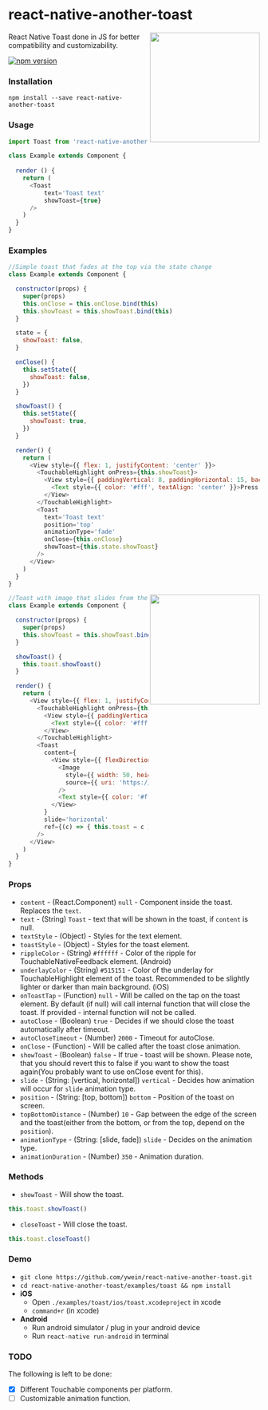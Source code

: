 # react-native-another-toast
<img width="220px" align="right" src="https://raw.githubusercontent.com/ywein/react-native-another-toast/master/examples/toast.gif" />
React Native Toast done in JS for better compatibility and customizability.

[![npm version](https://badge.fury.io/js/react-native-another-toast.svg)](https://badge.fury.io/js/react-native-another-toast)

### Installation
`npm install --save react-native-another-toast`

### Usage
```javascript
import Toast from 'react-native-another-toast'

class Example extends Component {
  
  render () {
    return (
      <Toast
          text='Toast text'
          showToast={true}
      />
    )
  }
}
```


### Examples
```js
//Simple toast that fades at the top via the state change
class Example extends Component {

  constructor(props) {
    super(props)
    this.onClose = this.onClose.bind(this)
    this.showToast = this.showToast.bind(this)
  }

  state = {
    showToast: false,
  }

  onClose() {
    this.setState({
      showToast: false,
    })
  }

  showToast() {
    this.setState({
      showToast: true,
    })
  }

  render() {
    return (
      <View style={{ flex: 1, justifyContent: 'center' }}>
        <TouchableHighlight onPress={this.showToast}>
          <View style={{ paddingVertical: 8, paddingHorizontal: 15, backgroundColor: '#3b3b3b' }}>
            <Text style={{ color: '#fff', textAlign: 'center' }}>Press Me</Text>
          </View>
        </TouchableHighlight>
        <Toast
          text='Toast text'
          position='top'
          animationType='fade'
          onClose={this.onClose}
          showToast={this.state.showToast}
        />
      </View>
    )
  }
}
```


<img width="220px" align="right" src="https://raw.githubusercontent.com/ywein/react-native-another-toast/master/examples/toast_complex.gif" />


```js
//Toast with image that slides from the side via refs
class Example extends Component {

  constructor(props) {
    super(props)
    this.showToast = this.showToast.bind(this)
  }

  showToast() {
    this.toast.showToast()
  }

  render() {
    return (
      <View style={{ flex: 1, justifyContent: 'center' }}>
        <TouchableHighlight onPress={this.showToast}>
          <View style={{ paddingVertical: 8, paddingHorizontal: 15, backgroundColor: '#3b3b3b' }}>
            <Text style={{ color: '#fff', textAlign: 'center' }}>Press Me</Text>
          </View>
        </TouchableHighlight>
        <Toast
          content={
            <View style={{ flexDirection: 'row', alignItems: 'center' }}>
              <Image
                style={{ width: 50, height: 50 }}
                source={{ uri: 'https://facebook.github.io/react/img/logo_og.png' }}
              />
              <Text style={{ color: '#fff', paddingHorizontal: 10 }}>Complex toast</Text>
            </View>
          }
          slide='horizontal'
          ref={(c) => { this.toast = c }}
        />
      </View>
    )
  }
}
```

### Props

- `content` - (React.Component) `null` - Component inside the toast. Replaces the `text`.
- `text` - (String) `Toast` - text that will be shown in the toast, if `content` is null.
- `textStyle` - (Object) - Styles for the text element. 
- `toastStyle` - (Object) - Styles for the toast element.
- `rippleColor` - (String) `#ffffff` - Color of the ripple for TouchableNativeFeedback element. (Android)
- `underlayColor` - (String) `#515151` - Color of the underlay for TouchableHighlight element of the toast. Recommended to be slightly lighter or darker than main background. (iOS)
- `onToastTap` - (Function) `null` - Will be called on the tap on the toast element. By default (if null) will call internal function that will close the toast. If provided - internal function will not be called.
- `autoClose` - (Boolean) `true` - Decides if we should close the toast automatically after timeout.
- `autoCloseTimeout` - (Number) `2000` - Timeout for autoClose.
- `onClose` - (Function) - Will be called after the toast close animation.
- `showToast` - (Boolean) `false` - If true - toast will be shown. Please note, that you should revert this to false if you want to show the toast again(You probably want to use onClose event for this).
- `slide` - (String: [vertical, horizontal]) `vertical` - Decides how animation will occur for `slide` animation type.
- `position` - (String: [top, bottom]) `bottom` - Position of the toast on screen.
- `topBottomDistance` - (Number) `10` - Gap between the edge of the screen and the toast(either from the bottom, or from the top, depend on the `position`).
- `animationType` - (String: [slide, fade]) `slide` - Decides on the animation type.
- `animationDuration` - (Number) `350` - Animation duration.

### Methods

- `showToast` - Will show the toast. 
```js
this.toast.showToast()
```
- `closeToast` - Will close the toast. 
```js
this.toast.closeToast()
```

### Demo
* `git clone https://github.com/ywein/react-native-another-toast.git`
* `cd react-native-another-toast/examples/toast && npm install`
* **iOS**
	* Open `./examples/toast/ios/toast.xcodeproject` in xcode
	* `command+r` (in xcode)
* **Android**
	* Run android simulator / plug in your android device
	* Run `react-native run-android` in terminal
	
### TODO

The following is left to be done:

- [x] Different Touchable components per platform.
- [ ] Customizable animation function. 
